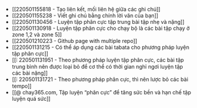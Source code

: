 - [[220501155818 - Tạo liên kết, mối liên hệ giữa các ghi chú]]
- [[220501155238 - Viết ghi chú bằng chính lời văn của bạn]]
- [[220501130456 - Luyện tập phân cực tập trung bài tập nhẹ và nặng]]
- [[220501130918 - Luyện tập phân cực cho chạy bộ là các bài tập chạy ở zone 1,2 và zone 5]]
- [[220501210223 - Github page with multiple repo]]
- [[220501131215 - Có thể áp dụng các bài tabata cho phương pháp luyện tập phân cực]]
- [[❕ 220501131951 - Theo phương pháp luyện tập phân cực, các bài tập trung bình nên được loại bỏ để cơ thể có thời gian nghỉ ngơi luyện tập các bài nặng]]
- [[❕ 220501131721 - Theo phương pháp phân cực, thì nên lược bỏ các bài tempo]]
- [[@ chay365.com, Tập luyện “phân cực” để tăng sức bền và hạn chế tập luyện quá sức]]
